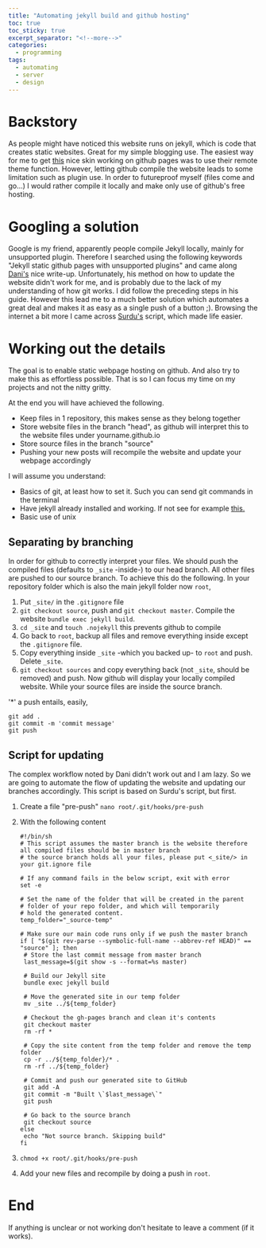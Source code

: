 ```yaml
---
title: "Automating jekyll build and github hosting"
toc: true
toc_sticky: true
excerpt_separator: "<!--more-->"
categories:
  - programming
tags:
  - automating
  - server
  - design
---
```


# Backstory

As people might have noticed this website runs on jekyll, which is code that creates static websites. Great for my simple blogging use. The easiest way for me to get [this](https://mmistakes.github.io/minimal-mistakes/) nice skin working on github pages was to use their remote theme function. However, letting github compile the website leads to some limitation such as plugin use. In order to futureproof myself (files come and go...) I would rather compile it locally and make only use of github's free hosting. 

# Googling a solution

Google is my friend, apparently people compile Jekyll locally, mainly for unsupported plugin.  Therefore I searched using the following keywords "Jekyll static github pages with unsupported plugins" and came along [Dani's](https://tiefenauer.github.io/blog/gh-pages-plugins/) nice write-up. Unfortunately, his method on how to update the website didn't work for me, and is probably due to the lack of my understanding of how git works. I did follow the preceding steps in his guide.  However this lead me to a much better solution which automates a great deal and makes it as easy as a single push of a button ;).  Browsing the internet a bit more I came across [Surdu's](https://surdu.me/2020/02/04/jekyll-git-hook.html) script, which made life easier.

# Working out the details

The goal is to enable static webpage hosting on github. And also try to make this as effortless possible.  That is so I can focus my time on my projects and not the nitty gritty. 

At the end you will have achieved the following.

- Keep files in 1 repository, this makes sense as they belong together
- Store website files in the branch "head", as github will interpret this to the website files under yourname.github.io
- Store source files in the branch "source"
- Pushing your new posts will recompile the website and update your webpage accordingly

I will assume you understand: 

- Basics of git, at least how to set it. Such you can send git commands in the terminal
- Have jekyll already installed and working. If not see for example [this.](http://sgeos.github.io/jekyll/github/freebsd/2016/01/07/creating-a-jekyll-github-pages-blog-and-managing-it-with-freebsd.html)
- Basic use of unix 

## Separating by branching

In order for github to correctly interpret your files.  We should push the compiled files (defaults to `_site` -inside-) to our head branch. All other files are pushed to our source branch. To achieve this do the following. In your repository folder which is also the main jekyll folder now `root`,

1. Put `_site/` in the `.gitignore` file
2. `git checkout source`, push and `git checkout master`. Compile the website `bundle exec jekyll build`.
3. `cd _site` and `touch .nojekyll` this prevents github to compile
4. Go back to `root`, backup all files and remove everything inside except the `.gitignore` file. 
5. Copy everything inside `_site` -which you backed up- to `root` and push. Delete `_site`.
6. `git checkout sources` and copy everything back (not `_site`, should be removed) and push. Now github will display your locally compiled website. While your source files are inside the source branch.

'*' a push entails, easily,

```
git add .
git commit -m 'commit message'
git push
```



## Script for updating 

The complex workflow noted by Dani didn't work out and I am lazy. So we are going to automate the flow of updating the website and updating our branches accordingly. This script is based on Surdu's script, but first.

1. Create a file "pre-push" `nano root/.git/hooks/pre-push` 

2. With the following content

   ```
   #!/bin/sh
   # This script assumes the master branch is the website therefore all compiled files should be in master branch
   # the source branch holds all your files, please put <_site/> in your git.ignore file
   
   # If any command fails in the below script, exit with error
   set -e
   
   # Set the name of the folder that will be created in the parent
   # folder of your repo folder, and which will temporarily
   # hold the generated content.
   temp_folder="_source-temp"
   
   # Make sure our main code runs only if we push the master branch
   if [ "$(git rev-parse --symbolic-full-name --abbrev-ref HEAD)" == "source" ]; then
   	# Store the last commit message from master branch
   	last_message=$(git show -s --format=%s master)
   
   	# Build our Jekyll site
   	bundle exec jekyll build
   
   	# Move the generated site in our temp folder
   	mv _site ../${temp_folder}
   
   	# Checkout the gh-pages branch and clean it's contents
   	git checkout master
   	rm -rf *
   
   	# Copy the site content from the temp folder and remove the temp folder
   	cp -r ../${temp_folder}/* .
   	rm -rf ../${temp_folder}
   
   	# Commit and push our generated site to GitHub
   	git add -A
   	git commit -m "Built \`$last_message\`"
   	git push
   
   	# Go back to the source branch
   	git checkout source
   else
   	echo "Not source branch. Skipping build"
   fi
   
   ```

3. `chmod +x root/.git/hooks/pre-push`

4. Add your new files and recompile by doing a push in `root`.

# End

If anything is unclear or not working don't hesitate to leave a comment (if it works).